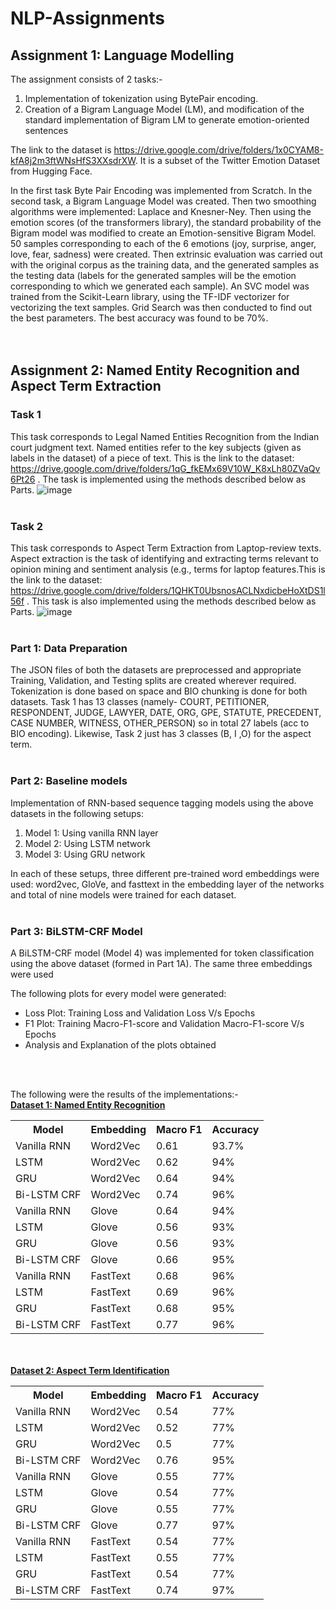 # NLP-Assignments

## Assignment 1: Language Modelling
The assignment consists of 2 tasks:-
1. Implementation of tokenization using BytePair encoding.
2. Creation of a Bigram Language Model (LM), and modification of the standard implementation of Bigram LM to generate emotion-oriented sentences

The link to the dataset is https://drive.google.com/drive/folders/1x0CYAM8-kfA8j2m3ftWNsHfS3XXsdrXW. It is a subset of the Twitter Emotion Dataset from Hugging Face.

In the first task Byte Pair Encoding was implemented from Scratch. In the second task, a Bigram Language Model was created. Then two smoothing algorithms were implemented: Laplace and Knesner-Ney. Then using the emotion scores (of the transformers library), the standard probability of the Bigram model was modified to create an Emotion-sensitive Bigram Model. 50 samples corresponding to each of the 6 emotions (joy, surprise, anger, love, fear, sadness) were created. Then extrinsic evaluation was carried out with the original corpus as the training data, and the generated samples as the testing data (labels for the generated samples will be the emotion corresponding to which we generated each sample). An SVC model was trained from the Scikit-Learn library, using the TF-IDF vectorizer for vectorizing the text samples. Grid Search was then conducted to find out the best parameters. The best accuracy was found to be 70%. 
<br><br><br>

## Assignment 2: Named Entity Recognition and Aspect Term Extraction

### Task 1
This task corresponds to Legal Named Entities Recognition from the Indian court judgment text. Named entities refer to the key subjects (given as labels in the dataset) of a piece of text. This is the link to the dataset: https://drive.google.com/drive/folders/1qG_fkEMx69V10W_K8xLh80ZVaQv6Pt26 . The task is implemented using the methods described below as Parts. 
![image](https://github.com/arjit06/NLP-Assignments/assets/108218688/d92275a0-566c-4ebe-bc5a-a40392405923)
<br><br>

### Task 2 
This task corresponds to Aspect Term Extraction from Laptop-review texts. Aspect extraction is the task of identifying and extracting terms relevant to opinion mining and sentiment analysis (e.g., terms for laptop features.This is the link to the dataset: https://drive.google.com/drive/folders/1QHKT0UbsnosACLNxdicbeHoXtDS1l56f . This task is also implemented using the methods described below as Parts. 
![image](https://github.com/arjit06/NLP-Assignments/assets/108218688/9cf85945-56cf-46ff-bdbd-44bb7c526ff3)
<br><br>

### Part 1: Data Preparation
The JSON files of both the datasets are preprocessed and appropriate Training, Validation, and Testing splits are created wherever required. Tokenization is done based on space and BIO chunking is done for both datasets. Task 1 has 13 classes (namely- COURT, PETITIONER, RESPONDENT, JUDGE, LAWYER, DATE, ORG, GPE, STATUTE, PRECEDENT, CASE NUMBER, WITNESS, OTHER_PERSON) so in total 27 labels (acc to BIO encoding). Likewise, Task 2 just has 3 classes (B, I ,O) for the aspect term. 
<br><br>

### Part 2: Baseline models
Implementation of RNN-based sequence tagging models using the above datasets  in the following setups:

<ol>
<li> Model 1: Using vanilla RNN layer </li>
<li> Model 2: Using LSTM network </li>
<li> Model 3: Using GRU network </li>
</ol>

In each of these setups, three different pre-trained word embeddings were used: word2vec, GloVe, and fasttext in the embedding layer of the networks and total of nine models were trained for each dataset.
<br><br>

### Part 3: BiLSTM-CRF Model
A BiLSTM-CRF model (Model 4) was implemented for token classification using the above dataset (formed in Part 1A). The same three embeddings were used 


The following plots for every model were generated: 
<ul>
<li>Loss Plot: Training Loss and Validation Loss V/s Epochs</li>
<li>F1 Plot: Training Macro-F1-score and Validation Macro-F1-score V/s Epochs</li>
<li>Analysis and Explanation of the plots obtained</li>
</ul>
<br><br>


The following were the results of the implementations:- <br>
<b><u>Dataset 1: Named Entity Recognition</u></b>

<table>
  <tr>
    <th>Model</th>
    <th>Embedding</th>
    <th>Macro F1</th>
    <th>Accuracy</th>
  </tr>
  <tr>
    <td>Vanilla RNN</td>
    <td>Word2Vec</td>
    <td>0.61</td>
    <td>93.7%</td>
  </tr>
  <tr>
    <td>LSTM</td>
    <td>Word2Vec</td>
    <td>0.62</td>
    <td>94%</td>
  </tr>
  <tr>
    <td>GRU</td>
    <td>Word2Vec</td>
    <td>0.64</td>
    <td>94%</td>
  </tr>
  <tr>
    <td>Bi-LSTM CRF</td>
    <td>Word2Vec</td>
    <td>0.74</td>
    <td>96%</td>
  </tr>
  <tr>
    <td>Vanilla RNN</td>
    <td>Glove</td>
    <td>0.64</td>
    <td>94%</td>
  </tr>
  <tr>
    <td>LSTM</td>
    <td>Glove</td>
    <td>0.56</td>
    <td>93%</td>
  </tr>
  <tr>
    <td>GRU</td>
    <td>Glove</td>
    <td>0.56</td>
    <td>93%</td>
  </tr>
  <tr>
    <td>Bi-LSTM CRF</td>
    <td>Glove</td>
    <td>0.66</td>
    <td>95%</td>
  </tr>
  <tr>
    <td>Vanilla RNN</td>
    <td>FastText</td>
    <td>0.68</td>
    <td>96%</td>
  </tr>
  <tr>
    <td>LSTM</td>
    <td>FastText</td>
    <td>0.69</td>
    <td>96%</td>
  </tr>
  <tr>
    <td>GRU</td>
    <td>FastText</td>
    <td>0.68</td>
    <td>95%</td>
  </tr>
  <tr>
    <td>Bi-LSTM CRF</td>
    <td>FastText</td>
    <td>0.77</td>
    <td>96%</td>
  </tr>
</table>


<br><br>
<b><u>Dataset 2: Aspect Term Identification</u></b>

<table>
  <tr>
    <th>Model</th>
    <th>Embedding</th>
    <th>Macro F1</th>
    <th>Accuracy</th>
  </tr>
  <tr>
    <td>Vanilla RNN</td>
    <td>Word2Vec</td>
    <td>0.54</td>
    <td>77%</td>
  </tr>
  <tr>
    <td>LSTM</td>
    <td>Word2Vec</td>
    <td>0.52</td>
    <td>77%</td>
  </tr>
  <tr>
    <td>GRU</td>
    <td>Word2Vec</td>
    <td>0.5</td>
    <td>77%</td>
  </tr>
  <tr>
    <td>Bi-LSTM CRF</td>
    <td>Word2Vec</td>
    <td>0.76</td>
    <td>95%</td>
  </tr>
  <tr>
    <td>Vanilla RNN</td>
    <td>Glove</td>
    <td>0.55</td>
    <td>77%</td>
  </tr>
  <tr>
    <td>LSTM</td>
    <td>Glove</td>
    <td>0.54</td>
    <td>77%</td>
  </tr>
  <tr>
    <td>GRU</td>
    <td>Glove</td>
    <td>0.55</td>
    <td>77%</td>
  </tr>
  <tr>
    <td>Bi-LSTM CRF</td>
    <td>Glove</td>
    <td>0.77</td>
    <td>97%</td>
  </tr>
  <tr>
    <td>Vanilla RNN</td>
    <td>FastText</td>
    <td>0.54</td>
    <td>77%</td>
  </tr>
  <tr>
    <td>LSTM</td>
    <td>FastText</td>
    <td>0.55</td>
    <td>77%</td>
  </tr>
  <tr>
    <td>GRU</td>
    <td>FastText</td>
    <td>0.54</td>
    <td>77%</td>
  </tr>
  <tr>
    <td>Bi-LSTM CRF</td>
    <td>FastText</td>
    <td>0.74</td>
    <td>97%</td>
  </tr>
</table>
